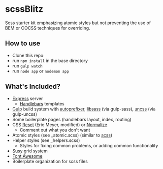 # scssBlitz

Scss starter kit emphasizing atomic styles but not preventing the use of BEM or OOCSS techniques for overriding.

## How to use

* Clone this repo
* run `npm install` in the base directory
* run `gulp watch`
* run `node app` or `nodemon app`

## What's Included?

* [Express](https://expressjs.com/) server
    * [Handlebars](http://handlebarsjs.com/) templates
* [Gulp](http://gulpjs.com/) build system with [autoprefixer](https://autoprefixer.github.io/), [libsass](http://sass-lang.com/libsass) (via gulp-sass), [uncss](https://github.com/giakki/uncss) (via gulp-uncss)
* Some boilerplate pages (handlebars layout, index, routing)
* CSS [Reset](http://meyerweb.com/eric/tools/css/reset/) (Eric Meyer, modified) or [Normalize](https://necolas.github.io/normalize.css/) 
    * Comment out what you don't want
* Atomic styles (see _atomic.scss) (similar to [acss](http://acss.io/))
* Helper styles (see _helpers.scss)
    * Styles for fixing common problems, or adding common functionality
* [Susy](http://susy.oddbird.net/) grid system
* [Font Awesome](http://fontawesome.io/)
* Boilerplate organization for scss files
